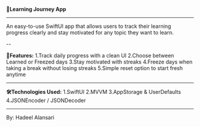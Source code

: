 **📕Learning Journey App**

---

An easy-to-use SwiftUI app that allows users to track their learning progress clearly and stay motivated for any topic they want to learn.

--

**💫Features:**
1.Track daily progress with a clean UI
2.Choose between Learned or Freezed days
3.Stay motivated with streaks
4.Freeze days when taking a break without losing streaks
5.Simple reset option to start fresh anytime

---

**🛠️Technologies Used:**
1.SwiftUI
2.MVVM
3.AppStorage & UserDefaults
4.JSONEncoder / JSONDecoder

---

By: Hadeel Alansari 
